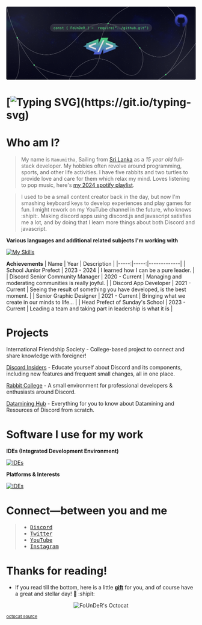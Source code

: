 ![FoUnDeR's Github Banner](Banner.png)

# [![Typing SVG](https://readme-typing-svg.demolab.com?font=JetBrains+Mono&weight=500&size=30&pause=1000&color=5865F2&background=5865F200&random=false&width=435&lines=I'm+Ranumitha.;A.K.A+FoUnDeR%2C;A.K.A+Just+Mighty+Yeti%2C;A.K.A+Grzzly.)](https://git.io/typing-svg) 

# Who am I?
> My name is `Ranumitha`, Sailing from [Sri Lanka](https://en.wikipedia.org/wiki/Sri_Lanka) as a _15 year old_ full-stack developer. My hobbies often revolve around programming, sports, and other life activities. I have five rabbits and two turtles to provide love and care for them which relax my mind. Loves listening to pop music, here's [my 2024 spotify playlist](https://open.spotify.com/playlist/1y4DzCJVfeCzMk3VqNJaH1?si=eb1e8518c9f349e1&nd=1&dlsi=d3b0aa40ca654613). 

> I used to be a small content creator back in the day, but now I'm smashing keyboard keys to develop experiences and play games for fun. I might rework on my YouTube channel in the future, who knows :shipit:. Making discord apps using discord.js and javascript satisfies me a lot, and by doing that I learn more things about both Discord and javascript.

**Various languages and additional related subjects I'm working with**

[![My Skills](https://skillicons.dev/icons?i=js,css,html,discordjs,java,ts,lua,py,tailwind,react,bots,git,mongodb,nodejs,workers,windows,arduino,electron,kotlin,md&perline=10)](https://skillicons.dev)

**Achievements**
| Name | Year | Description |
|-----:|-----:|-------------|
| School Junior Prefect | 2023 - 2024 | I learned how I can be a pure leader. |
| Discord Senior Community Manager | 2020 - Current | Managing and moderating communities is really joyful. |
| Discord App Developer | 2021 - Current | Seeing the result of something you have developed, is the best moment. |
| Senior Graphic Designer | 2021 - Current | Bringing what we create in our minds to life... |
| Head Prefect of Sunday's School | 2023 - Current | Leading a team and taking part in leadership is what it is |

# **Projects**

International Friendship Society - College-based project to connect and share knowledge with foreigner!

[Discord Insiders](https://discord.gg/cGvgpGTdDU) - Educate yourself about Discord and its components, including new features and frequent small changes, all in one place.

[Rabbit College](https://github.com/rabbit-college/) - A small environment for professional developers & enthusiasts around Discord.

[Datamining Hub](https://github.com/FoUnDeRR/datamining-hub) - Everything for you to know about Datamining and Resources of Discord from scratch.

# Software I use for my work

**IDEs (Integrated Development Environment)**

[![IDEs](https://skillicons.dev/icons?i=vscode,visualstudio,sublime,idea,notion)](https://skillicons.dev)

**Platforms & Interests**

[![IDEs](https://skillicons.dev/icons?i=discord,figma,github,ps,webpack,apple,blender)](https://skillicons.dev)

# Connect—between you and me
> - <kbd>[Discord](https://discord.com/users/965629616012267570)</kbd>
> - <kbd>[Twitter](https://x.com/JustMightyYeti)</kbd>
> - <kbd>[YouTube](https://www.youtube.com/channel/@JustMightyYetiii)</kbd>
> - <kbd>[Instagram](https://www.instagram.com/itz.mightyyeti/)</kbd>

# Thanks for reading!
- If you read till the bottom, here is a little **[gift](https://youtu.be/ddIYuXHpKpA?si=DUvI32CCVcn3dr1o)** for you, and of course have a great and stellar day! :blue_heart: :shipit:

<p align="center">
    <img src="https://cdn.discordapp.com/attachments/1114207604869185576/1248712127263412329/My_Octocat.png?ex=6664a94b&is=666357cb&hm=eb640ab66e56c853cd7faa7578a19aae95445a2502590fe9353f89cc6b7d55a2&" alt="FoUnDeR's Octocat">
</p>

<sup>[octocat source](https://myoctocat.com/build-your-octocat/)</sup>
